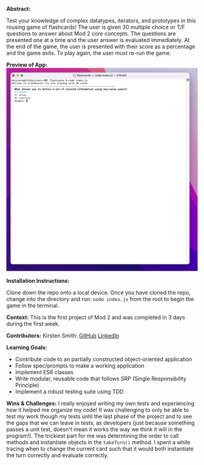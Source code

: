 **Abstract:**

Test your knowledge of complex datatypes, iterators, and prototypes in this rousing game of flashcards!
The user is given 30 multiple choice or T/F questions to answer about Mod 2 core concepts. The questions are presented one at a time and the 
user answer is evaluated immediately. At the end of the game, the user is presented with their score as a percentage and the game exits. To play again, the user must re-run the game.

**Preview of App:**
![flashcards preview](./assets/flashcards.gif)

**Installation Instructions:**

Clone down the repo onto a local device.
Once you have cloned the repo, change into the directory and run:
`node index.js` from the root to begin the game in the terminal.

**Context:**
This is the first project of Mod 2 and was completed in 3 days during the first week.

**Contributors:**
Kirsten Smith:
[GitHub](https://github.com/smithkirsten) 
[LinkedIn](https://www.linkedin.com/in/kirsten-stamm-smith/)

**Learning Goals:**
+ Contribute code to an partially constructed object-oriented application
+ Follow spec/prompts to make a working application
+ Implement ES6 classes
+ Write modular, reusable code that follows SRP (Single Responsibility Principle)
+ Implement a robust testing suite using TDD

**Wins & Challenges:**
I really enjoyed writing my own tests and experiencing how it helped me organize my code! It was challenging to only be able to test my work though my tests until the last phase of the project and to see the gaps that we can leave in tests, as developers (just because something passes a unit test, doesn't mean it works the way we think it will in the program!). The trickiest part for me was determining the order to call methods and instantiate objects in the ```takeTurn()``` method. I spent a while tracing when to change the current card such that it would both instantiate the turn correctly and evaluate correctly.

